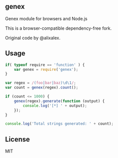 genex
--------

Genex module for browsers and Node.js

This is a browser-compatible dependency-free fork.

Original code by @alixalex.

Usage
-----

```js
if( typeof require == 'function' ) {
	var genex = require('genex');
}

var regex = /(foo|bar|baz)\d\1/;
var count = genex(regex).count();

if (count <= 1000) {
	genex(regex).generate(function (output) {
		console.log('[*] ' + output);
	});
}

console.log('Total strings generated: ' + count);
```

License
-------

MIT
